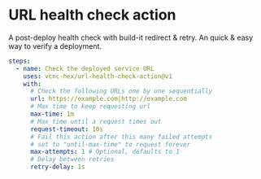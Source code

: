 # URL health check action

A post-deploy health check with build-it redirect & retry. An quick & easy way to verify a deployment.

```yaml
steps:
  - name: Check the deployed service URL
    uses: vcnc-hex/url-health-check-action@v1
    with:
      # Check the following URLs one by one sequentially
      url: https://example.com|http://example.com
      # Max time to keep requesting url
      max-time: 1m
      # Max time until a request times out
      request-timeout: 10s
      # Fail this action after this many failed attempts
      # set to "until-max-time" to request forever
      max-attempts: 1 # Optional, defaults to 1
      # Delay between retries
      retry-delay: 1s
```

